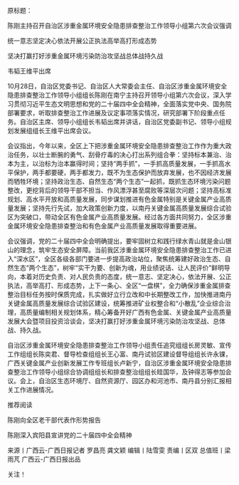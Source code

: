 原标题：

陈刚主持召开自治区涉重金属环境安全隐患排查整治工作领导小组第六次会议强调

统一意志坚定决心依法开展公正执法高举高打形成态势

坚决打赢打好涉重金属环境污染防治攻坚战总体战持久战

韦韬王维平出席



10月28日，自治区党委书记、自治区人大常委会主任、自治区涉重金属环境安全隐患排查整治工作领导小组组长陈刚在南宁主持召开领导小组第六次会议，深入学习贯彻习近平生态文明思想和党的二十届四中全会精神，全面落实党中央、国务院部署要求，听取排查整治工作进展及议定事项落实情况，研究部署下阶段重点任务。自治区主席、领导小组组长韦韬出席并讲话，自治区党委副书记、领导小组规划发展组组长王维平出席会议。



会议指出，今年以来，全区上下把涉重金属环境安全隐患排查整治工作作为重大政治任务，以壮士断腕的勇气、刮骨疗毒的决心打出系列组合拳：坚持标本兼治、治本为主，以治标为治本赢得时间；坚持“两手抓”，一手抓高质量发展，一手抓高水平保护，两手都要硬，两手都发力，既不为生态保护而放弃发展，也不因经济发展而牺牲环境；坚持政治生态、自然生态“两个生态”一起抓，既抓生态环境污染问题整改，更挖背后的领导干部不担当、作风漂浮甚至腐败等深层次问题；坚持高标准规划、高水平开放和高质量发展，同步谋划推进有色金属特别是关键金属产业高质量发展；坚持先行先试，加大政策创新力度，以南丹关键金属高质量发展综合试验区为突破口，带动全区有色金属产业高质量发展。经过各方面共同努力，全区涉重金属环境安全隐患排查整治和有色金属产业高质量发展取得重要进展。



会议强调，党的二十届四中全会明确提出，要牢固树立和践行绿水青山就是金山银山的理念，筑牢生态安全屏障。当前我区涉重金属环境安全隐患排查整治工作已进入“深水区”，全区各级各部门要进一步提高政治站位，聚焦统筹建好政治生态、自然生态“两个生态”，树牢“实干为要、创新为魂，用业绩说话、让人民评价”鲜明导向，本着对历史负责、对人民负责的态度，统一意志、坚定决心，依法开展、公正执法，高举高打、形成态势，上下一条心、全区“一盘棋”，全力确保涉重金属排查整治目标任务按时保质完成，扎实做好立行立改和中长期整改工作，加快推进南丹关键金属高质量发展综合试验区建设，统筹推进矿业权整合和“小散乱”企业综合治理，高质量编制相关规划体系，精心筹备开好广西有色金属、关键金属产业高质量发展大会暨项目投资洽谈会，坚决打赢打好涉重金属环境污染防治攻坚战、总体战、持久战。



自治区涉重金属环境安全隐患排查整治工作领导小组责任追究组组长房灵敏、宣传工作组组长陈奕君、督导检查组组长王心富、南丹试验区建设督导组组长许永锞，广西关键金属产业创新发展工作专班组长卢新宁，自治区涉重金属环境安全隐患排查整治工作领导小组综合协调组组长和排查整治组组长眭国华，及钟得志等参加会议。会上，自治区生态环境厅、自然资源厅、园区办和河池市、南丹县分别汇报相关工作进展情况。




推荐阅读

陈刚向全区老干部代表作形势报告


陈刚深入宾阳县宣讲党的二十届四中全会精神



来源丨广西云-广西日报记者 罗昌亮 龚文颖
编辑丨陆雪雯
责编丨区双
总值班丨梁雨芃
广西云-广西日报出品



关注！